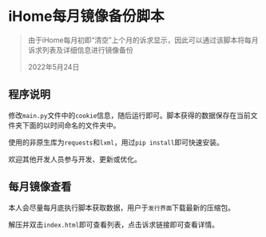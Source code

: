 # iHome每月镜像备份脚本

> 由于iHome每月初即“清空”上个月的诉求显示，因此可以通过该脚本将每月诉求列表及详细信息进行镜像备份
>
> 2022年5月24日

## 程序说明

修改`main.py`文件中的`cookie`信息，随后运行即可。脚本获得的数据保存在当前文件夹下面的以时间命名的文件夹中。

使用的非原生库为`requests`和`lxml`，用过`pip install`即可快速安装。

欢迎其他开发人员参与开发、更新或优化。

## 每月镜像查看

本人会尽量每月底执行脚本获取数据，用户于`发行界面`下载最新的压缩包。

解压并双击`index.html`即可查看列表，点击诉求链接即可查看详情。
